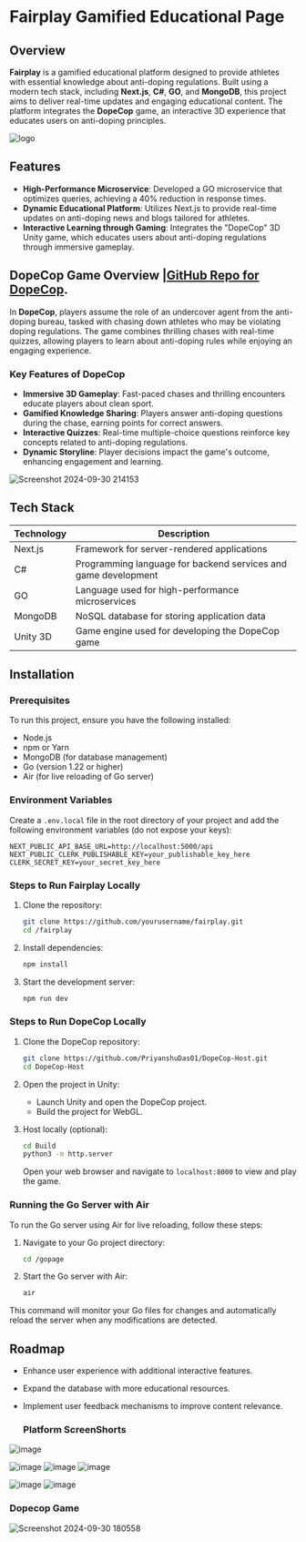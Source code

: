 # Fairplay Gamified Educational Page

## Overview

**Fairplay** is a gamified educational platform designed to provide athletes with essential knowledge about anti-doping regulations. Built using a modern tech stack, including **Next.js**, **C#**, **GO**, and **MongoDB**, this project aims to deliver real-time updates and engaging educational content. The platform integrates the **DopeCop** game, an interactive 3D experience that educates users on anti-doping principles.


![logo](https://github.com/user-attachments/assets/2ae407a0-66b4-461d-bec2-b0ef40605fad)


## Features

- **High-Performance Microservice**: Developed a GO microservice that optimizes queries, achieving a 40% reduction in response times.
- **Dynamic Educational Platform**: Utilizes Next.js to provide real-time updates on anti-doping news and blogs tailored for athletes.
- **Interactive Learning through Gaming**: Integrates the "DopeCop" 3D Unity game, which educates users about anti-doping regulations through immersive gameplay.

## DopeCop Game Overview |[GitHub Repo for DopeCop](https://github.com/PriyanshuDas01/DopeCop-Host).

In **DopeCop**, players assume the role of an undercover agent from the anti-doping bureau, tasked with chasing down athletes who may be violating doping regulations. The game combines thrilling chases with real-time quizzes, allowing players to learn about anti-doping rules while enjoying an engaging experience.

### Key Features of DopeCop

- **Immersive 3D Gameplay**: Fast-paced chases and thrilling encounters educate players about clean sport.
- **Gamified Knowledge Sharing**: Players answer anti-doping questions during the chase, earning points for correct answers.
- **Interactive Quizzes**: Real-time multiple-choice questions reinforce key concepts related to anti-doping regulations.
- **Dynamic Storyline**: Player decisions impact the game's outcome, enhancing engagement and learning.

![Screenshot 2024-09-30 214153](https://github.com/user-attachments/assets/8b93e908-8108-4824-9981-303d5858b7f4)


## Tech Stack

| Technology | Description |
|------------|-------------|
| Next.js    | Framework for server-rendered applications |
| C#         | Programming language for backend services and game development |
| GO         | Language used for high-performance microservices |
| MongoDB    | NoSQL database for storing application data |
| Unity 3D   | Game engine used for developing the DopeCop game |

## Installation

### Prerequisites

To run this project, ensure you have the following installed:

- Node.js
- npm or Yarn
- MongoDB (for database management)
- Go (version 1.22 or higher)
- Air (for live reloading of Go server)

### Environment Variables

Create a `.env.local` file in the root directory of your project and add the following environment variables (do not expose your keys):

```
NEXT_PUBLIC_API_BASE_URL=http://localhost:5000/api
NEXT_PUBLIC_CLERK_PUBLISHABLE_KEY=your_publishable_key_here
CLERK_SECRET_KEY=your_secret_key_here
```

### Steps to Run Fairplay Locally

1. Clone the repository:
   ```bash
   git clone https://github.com/yourusername/fairplay.git
   cd /fairplay
   ```

2. Install dependencies:
   ```bash
   npm install
   ```

3. Start the development server:
   ```bash
   npm run dev
   ```

### Steps to Run DopeCop Locally

1. Clone the DopeCop repository:
   ```bash
   git clone https://github.com/PriyanshuDas01/DopeCop-Host.git
   cd DopeCop-Host
   ```

2. Open the project in Unity:
   - Launch Unity and open the DopeCop project.
   - Build the project for WebGL.

3. Host locally (optional):
   ```bash
   cd Build
   python3 -m http.server
   ```
   Open your web browser and navigate to `localhost:8000` to view and play the game.

### Running the Go Server with Air

To run the Go server using Air for live reloading, follow these steps:

1. Navigate to your Go project directory:
   ```bash
   cd /gopage
   ```

2. Start the Go server with Air:
   ```bash
   air
   ```

This command will monitor your Go files for changes and automatically reload the server when any modifications are detected.

## Roadmap

- Enhance user experience with additional interactive features.
- Expand the database with more educational resources.
- Implement user feedback mechanisms to improve content relevance.

  ### Platform ScreenShorts
![image](https://github.com/user-attachments/assets/97517591-1616-4331-93bf-4245bce34007)

  ![image](https://github.com/user-attachments/assets/92984105-ea5c-43d6-b325-afb48ed87863)
   ![image](https://github.com/user-attachments/assets/16cdca2f-3fb4-41e2-849c-4479f5b72f49)
  ![image](https://github.com/user-attachments/assets/2a91dbd8-8c8a-4835-864f-ece50d36dcca)

  ![image](https://github.com/user-attachments/assets/a0171b14-add0-4a79-a073-2fa6bc798722)
 ![image](https://github.com/user-attachments/assets/302760ff-baa4-4487-8a3d-72190d7ab4f9)



### Dopecop Game

  ![Screenshot 2024-09-30 180558](https://github.com/user-attachments/assets/323f6cb1-aa95-4033-bcec-826fd719375e)


